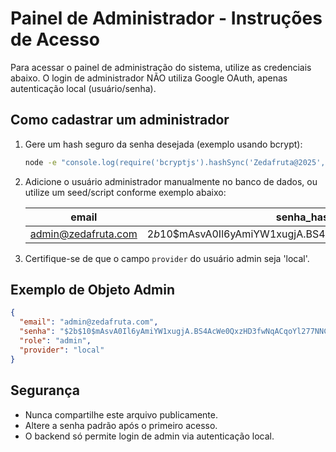 # Painel de Administrador - Instruções de Acesso

Para acessar o painel de administração do sistema, utilize as credenciais abaixo. O login de administrador NÃO utiliza Google OAuth, apenas autenticação local (usuário/senha).

## Como cadastrar um administrador

1. Gere um hash seguro da senha desejada (exemplo usando bcrypt):
   
   ```bash
   node -e "console.log(require('bcryptjs').hashSync('Zedafruta@2025', 10))"
   ```

2. Adicione o usuário administrador manualmente no banco de dados, ou utilize um seed/script conforme exemplo abaixo:

   | email                | senha_hash (bcrypt)                                                    | role   |
   |----------------------|-----------------------------------------------------------------------|--------|
   | admin@zedafruta.com  | $2b$10$mAsvA0Il6yAmiYW1xugjA.BS4AcWe0QxzHD3fwNqACqoYl277NNCe           | admin  |

3. Certifique-se de que o campo `provider` do usuário admin seja 'local'.

## Exemplo de Objeto Admin

```json
{
  "email": "admin@zedafruta.com",
  "senha": "$2b$10$mAsvA0Il6yAmiYW1xugjA.BS4AcWe0QxzHD3fwNqACqoYl277NNCe",
  "role": "admin",
  "provider": "local"
}
```

## Segurança
- Nunca compartilhe este arquivo publicamente.
- Altere a senha padrão após o primeiro acesso.
- O backend só permite login de admin via autenticação local.
